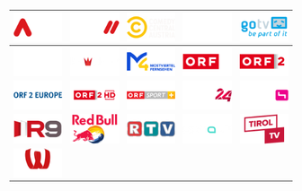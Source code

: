 | ![](https://raw.githubusercontent.com/RevGear/logo/master/Countries/AT/ATV.png) | ![](https://raw.githubusercontent.com/RevGear/logo/master/Countries/AT/ATV2.png) | ![](https://raw.githubusercontent.com/RevGear/logo/master/Countries/AT/ComedyCentralAustria.png) | ![](https://raw.githubusercontent.com/RevGear/logo/master/Countries/AT/DorfTV.png) | ![](https://raw.githubusercontent.com/RevGear/logo/master/Countries/AT/GoTV.png) | 
|:---:|:---:|:---:|:---:|:---:| 
| ![](https://raw.githubusercontent.com/RevGear/logo/master/Countries/AT/Kronehit.png) | ![](https://raw.githubusercontent.com/RevGear/logo/master/Countries/AT/KroneTV.png) | ![](https://raw.githubusercontent.com/RevGear/logo/master/Countries/AT/M4.png) | ![](https://raw.githubusercontent.com/RevGear/logo/master/Countries/AT/ORF1.png) | ![](https://raw.githubusercontent.com/RevGear/logo/master/Countries/AT/ORF2.png) | 
| ![](https://raw.githubusercontent.com/RevGear/logo/master/Countries/AT/ORF2Europe.png) | ![](https://raw.githubusercontent.com/RevGear/logo/master/Countries/AT/ORF2HD.png) | ![](https://raw.githubusercontent.com/RevGear/logo/master/Countries/AT/ORFSportPlus.png) | ![](https://raw.githubusercontent.com/RevGear/logo/master/Countries/AT/Puls24.png) | ![](https://raw.githubusercontent.com/RevGear/logo/master/Countries/AT/Puls4.png) | 
| ![](https://raw.githubusercontent.com/RevGear/logo/master/Countries/AT/R9.png) | ![](https://raw.githubusercontent.com/RevGear/logo/master/Countries/AT/RedBullTV.png) | ![](https://raw.githubusercontent.com/RevGear/logo/master/Countries/AT/RTV.png) | ![](https://raw.githubusercontent.com/RevGear/logo/master/Countries/AT/SchauTV.png) | ![](https://raw.githubusercontent.com/RevGear/logo/master/Countries/AT/TirolTV.png) | 
| ![](https://raw.githubusercontent.com/RevGear/logo/master/Countries/AT/W24.png)  | 
